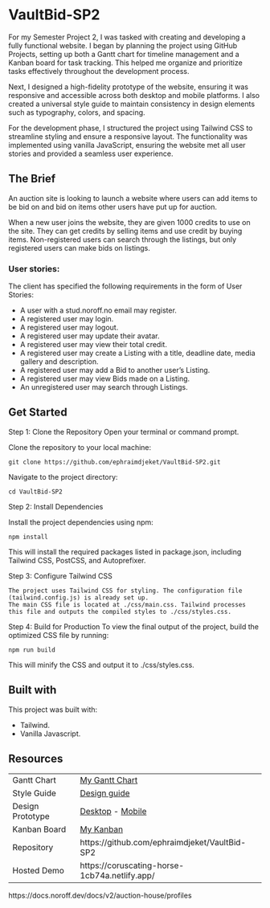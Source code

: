# VaultBid-SP2
For my Semester Project 2, I was tasked with creating and developing a fully functional website. I began by planning the project using GitHub Projects, setting up both a Gantt chart for timeline management and a Kanban board for task tracking. This helped me organize and prioritize tasks effectively throughout the development process.

Next, I designed a high-fidelity prototype of the website, ensuring it was responsive and accessible across both desktop and mobile platforms. I also created a universal style guide to maintain consistency in design elements such as typography, colors, and spacing.

For the development phase, I structured the project using Tailwind CSS to streamline styling and ensure a responsive layout. The functionality was implemented using vanilla JavaScript, ensuring the website met all user stories and provided a seamless user experience.

## The Brief
An auction site is looking to launch a website where users can add items to be bid on and bid on items other users have put up for auction.

When a new user joins the website, they are given 1000 credits to use on the site. They can get credits by selling items and use credit by buying items. Non-registered users can search through the listings, but only registered users can make bids on listings.

### User stories:
The client has specified the following requirements in the form of User Stories:

- A user with a stud.noroff.no email may register.
- A registered user may login.
- A registered user may logout.
- A registered user may update their avatar.
- A registered user may view their total credit.
- A registered user may create a Listing with a title, deadline date, media gallery and description.
- A registered user may add a Bid to another user’s Listing.
- A registered user may view Bids made on a Listing.
- An unregistered user may search through Listings.

## Get Started
Step 1: Clone the Repository
Open your terminal or command prompt.

Clone the repository to your local machine:

```
git clone https://github.com/ephraimdjeket/VaultBid-SP2.git
```
Navigate to the project directory:
```
cd VaultBid-SP2
```

Step 2: Install Dependencies

Install the project dependencies using npm:
```
npm install
```
This will install the required packages listed in package.json, including Tailwind CSS, PostCSS, and Autoprefixer.

Step 3: Configure Tailwind CSS
```
The project uses Tailwind CSS for styling. The configuration file (tailwind.config.js) is already set up.
The main CSS file is located at ./css/main.css. Tailwind processes this file and outputs the compiled styles to ./css/styles.css.
```

Step 4: Build for Production
To view the final output of the project, build the optimized CSS file by running:
```
npm run build
```
This will minify the CSS and output it to ./css/styles.css.

## Built with
This project was built with:
- Tailwind.
- Vanilla Javascript.

## Resources 

<table>
    <tr>
    <td>Gantt Chart</td>
    <td><a href="https://github.com/users/ephraimdjeket/projects/2/views/2?layout=roadmap" target="_blank">My Gantt Chart</a></td>
  </tr>
      <tr>
    <td>Style Guide</td>
    <td><a href="https://www.figma.com/design/7fSE8E0RFCGwlyZlgAdoml/VaultBid-SP2?node-id=186-143" target="_blank">Design guide</a></td>
  </tr>
      <tr>
    <td>Design Prototype</td>
    <td><a href="https://www.figma.com/design/7fSE8E0RFCGwlyZlgAdoml/VaultBid-SP2?node-id=0-1" target="_blank">Desktop</a> - <a href="https://www.figma.com/design/7fSE8E0RFCGwlyZlgAdoml/VaultBid-SP2?node-id=186-142 " target="_blank">Mobile</a></td>
  </tr>
      <tr>
    <td>Kanban Board</td>
    <td><a href="https://github.com/users/ephraimdjeket/projects/2/views/1" target="_blank">My Kanban</a></td>
  </tr>
        <tr>
    <td>Repository</td>
    <td>https://github.com/ephraimdjeket/VaultBid-SP2</td>
  </tr>
      <tr>
    <td>Hosted Demo</td>
    <td>https://coruscating-horse-1cb74a.netlify.app/</td>
  </tr>
</table>
https://docs.noroff.dev/docs/v2/auction-house/profiles
